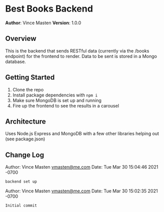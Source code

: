 # Best Books Backend

**Author**: Vince Masten
**Version**: 1.0.0

## Overview
This is the backend that sends RESTful data (currently via the /books endpoint) for the frontend to render. Data to be sent is stored in a Mongo database.

## Getting Started
1. Clone the repo
2. Install package dependencies with `npm i`
3. Make sure MongoDB is set up and running
4. Fire up the frontend to see the results in a carousel

## Architecture
Uses Node.js Express and MongoDB with a few other libraries helping out (see package.json)

## Change Log
Author: Vince Masten <vmasten@me.com>
Date:   Tue Mar 30 15:04:46 2021 -0700

    backend set up

Author: Vince Masten <vmasten@me.com>
Date:   Tue Mar 30 15:02:35 2021 -0700

    Initial commit

